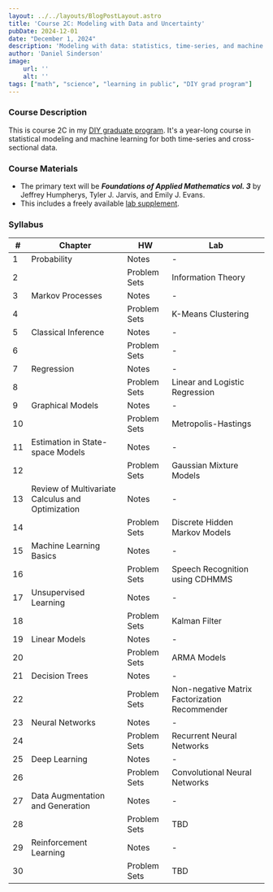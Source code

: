 ```yaml
---
layout: ../../layouts/BlogPostLayout.astro
title: 'Course 2C: Modeling with Data and Uncertainty'
pubDate: 2024-12-01
date: "December 1, 2024"
description: 'Modeling with data: statistics, time-series, and machine learning'
author: 'Daniel Sinderson'
image:
    url: ''
    alt: ''
tags: ["math", "science", "learning in public", "DIY grad program"]
---
```

### Course Description
This is course 2C in my [DIY graduate program](/posts/DIYphd-1).
It's a year-long course in statistical modeling and machine learning for both time-series and cross-sectional data.

### Course Materials
- The primary text will be ***Foundations of Applied Mathematics vol. 3*** by Jeffrey Humpherys, Tyler J. Jarvis, and Emily J. Evans. 
- This includes a freely available [lab supplement](/FAM_lab_supplement_Volume3.pdf).


### Syllabus
| # | Chapter                                          | HW  | Lab                                           |
| ---- | ------------------------------------------------ | --------- | --------------------------------------------- |
| 1    | Probability                                      | Notes     | -                                             |
| 2    |                                                  | Problem Sets | Information Theory                            |
| 3    | Markov Processes                                 | Notes     | -                                             |
| 4    |                                                  | Problem Sets | K-Means Clustering                            |
| 5    | Classical Inference                              | Notes     | -                                             |
| 6    |                                                  | Problem Sets | -                                             |
| 7    | Regression                                       | Notes     | -                                             |
| 8    |                                                  | Problem Sets | Linear and Logistic Regression                |
| 9    | Graphical Models                                 | Notes     | -                                             |
| 10   |                                                  | Problem Sets | Metropolis-Hastings                           |
| 11   | Estimation in State-space Models                 | Notes     | -                                             |
| 12   |                                                  | Problem Sets | Gaussian Mixture Models                       |
| 13   | Review of Multivariate Calculus and Optimization | Notes     | -                                             |
| 14   |                                                  | Problem Sets | Discrete Hidden Markov Models                 |
| 15   | Machine Learning Basics                          | Notes     | -                                             |
| 16   |                                                  | Problem Sets | Speech Recognition using CDHMMS               |
| 17   | Unsupervised Learning                            | Notes     | -                                             |
| 18   |                                                  | Problem Sets | Kalman Filter                                 |
| 19   | Linear Models                                    | Notes     | -                                             |
| 20   |                                                  | Problem Sets | ARMA Models                                   |
| 21   | Decision Trees                                   | Notes     | -                                             |
| 22   |                                                  | Problem Sets | Non-negative Matrix Factorization Recommender |
| 23   | Neural Networks                                  | Notes     | -                                             |
| 24   |                                                  | Problem Sets | Recurrent Neural Networks                     |
| 25   | Deep Learning                                    | Notes     | -                                             |
| 26   |                                                  | Problem Sets | Convolutional Neural Networks                 |
| 27   | Data Augmentation and Generation                 | Notes     | -                                             |
| 28   |                                                  | Problem Sets | TBD                                           |
| 29   | Reinforcement Learning                           | Notes     | -                                             |
| 30   |                                                  | Problem Sets | TBD                                           |